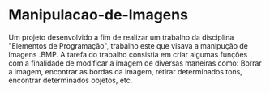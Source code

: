 # Manipulacao-de-Imagens
Um projeto desenvolvido a fim de realizar um trabalho da disciplina "Elementos de Programação", trabalho este que visava a manipução de imagens .BMP. A tarefa do trabalho consistia em criar algumas funções com a finalidade de modificar a imagem de diversas maneiras como: Borrar a imagem, encontrar as bordas da imagem, retirar determinados tons, encontrar determinados objetos, etc.
